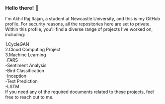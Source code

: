 ### Hello there! 👋
I'm Akhil Raj Rajan, a student at Newcastle University, and this is my GitHub profile. For security reasons, all the repositories here are set to private. Within this profile, you'll find a diverse range of projects I've worked on, including:

1.CycleGAN   
2.Cloud Computing Project  
3.Machine Learning   
   -FARS    
    -Sentiment Analysis   
   -Bird Classification    
   -Inception  
   -Text Prediction   
    -LSTM    
If you need any of the required documents related to these projects, feel free to reach out to me.

